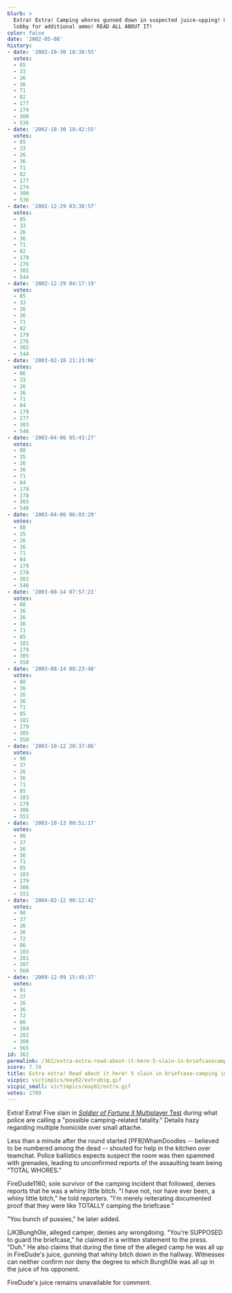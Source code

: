 ```yaml
---
blurb: >
  Extra! Extra! Camping whores gunned down in suspected juice-upping! Grenade Spammers
  lobby for additional ammo! READ ALL ABOUT IT!
color: false
date: '2002-05-08'
history:
- date: '2002-10-30 18:38:55'
  votes:
  - 85
  - 33
  - 26
  - 36
  - 71
  - 82
  - 177
  - 274
  - 300
  - 536
- date: '2002-10-30 18:42:55'
  votes:
  - 85
  - 33
  - 26
  - 36
  - 71
  - 82
  - 177
  - 274
  - 300
  - 536
- date: '2002-12-29 03:38:57'
  votes:
  - 85
  - 33
  - 26
  - 36
  - 71
  - 82
  - 179
  - 276
  - 302
  - 544
- date: '2002-12-29 04:17:19'
  votes:
  - 85
  - 33
  - 26
  - 36
  - 71
  - 82
  - 179
  - 276
  - 302
  - 544
- date: '2003-02-18 21:23:06'
  votes:
  - 86
  - 33
  - 26
  - 36
  - 71
  - 84
  - 179
  - 277
  - 303
  - 546
- date: '2003-04-06 05:43:27'
  votes:
  - 88
  - 35
  - 26
  - 36
  - 71
  - 84
  - 179
  - 278
  - 303
  - 546
- date: '2003-04-06 06:03:29'
  votes:
  - 88
  - 35
  - 26
  - 36
  - 71
  - 84
  - 179
  - 278
  - 303
  - 546
- date: '2003-08-14 07:57:21'
  votes:
  - 88
  - 36
  - 26
  - 36
  - 71
  - 85
  - 181
  - 279
  - 305
  - 550
- date: '2003-08-14 08:23:48'
  votes:
  - 88
  - 36
  - 26
  - 36
  - 71
  - 85
  - 181
  - 279
  - 305
  - 550
- date: '2003-10-12 20:37:06'
  votes:
  - 90
  - 37
  - 26
  - 36
  - 71
  - 85
  - 183
  - 279
  - 306
  - 551
- date: '2003-10-13 00:51:17'
  votes:
  - 90
  - 37
  - 26
  - 36
  - 71
  - 85
  - 183
  - 279
  - 306
  - 551
- date: '2004-02-12 00:12:42'
  votes:
  - 90
  - 37
  - 26
  - 36
  - 72
  - 86
  - 183
  - 281
  - 307
  - 560
- date: '2009-12-09 15:45:37'
  votes:
  - 91
  - 37
  - 26
  - 36
  - 72
  - 86
  - 184
  - 282
  - 308
  - 565
id: 362
permalink: /362/extra-extra-read-about-it-here-5-slain-in-briefcasecamping-incident/
score: 7.74
title: Extra extra! Read about it here! 5 slain in briefcase-camping incident!
vicpic: victimpics/may02/extrabig.gif
vicpic_small: victimpics/may02/extra.gif
votes: 1709
---
```


Extra! Extra! Five slain in [*Soldier of Fortune II* Multiplayer
Test](http://web.archive.org/web/20020508000000/http://www.fileplanet.com/index.asp?file=87213)
during what police are calling a "possible camping-related fatality."
Details hazy regarding multiple homicide over small attache.

Less than a minute after the round started \[PFB\]WhamDoodles --
believed to be numbered among the dead -- shouted for help in the
kitchen over teamchat. Police ballistics expects suspect the room was
then spammed with grenades, leading to unconfirmed reports of the
assaulting team being "TOTAL WHORES."

FireDude1160, sole survivor of the camping incident that followed,
denies reports that he was a whiny little bitch. "I have not, nor have
ever been, a whiny little bitch," he told reporters. "I'm merely
reiterating documented proof that they were like TOTALLY camping the
briefcase."

"You bunch of pussies," he later added.

\[JK\]Bungh0le, alleged camper, denies any wrongdoing. "You're SUPPOSED
to guard the briefcase," he claimed in a written statement to the press.
"Duh." He also claims that during the time of the alleged camp he was
all up in FireDude's juice, gunning that whiny bitch down in the
hallway. Witnesses can neither confirm nor deny the degree to which
Bungh0le was all up in the juice of his opponent.

FireDude's juice remains unavailable for comment.